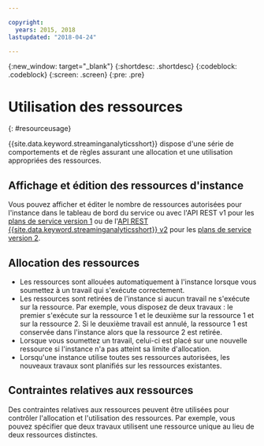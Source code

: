 ```yaml
---

copyright:
  years: 2015, 2018
lastupdated: "2018-04-24"

---
```


<!-- Attribute definitions -->
{:new_window: target="_blank"}
{:shortdesc: .shortdesc}
{:codeblock: .codeblock}
{:screen: .screen}
{:pre: .pre}


# Utilisation des ressources
{: #resourceusage}

{{site.data.keyword.streaminganalyticsshort}} dispose d'une série de comportements et de règles assurant une allocation et une utilisation appropriées des ressources.

## Affichage et édition des ressources d'instance
Vous pouvez afficher et éditer le nombre de ressources autorisées pour l'instance dans le tableau de bord du service ou avec l'API REST  v1 pour les [plans de service version 1](/docs/services/StreamingAnalytics/service_plans.html) ou de l'[API REST {{site.data.keyword.streaminganalyticsshort}} v2](https://console.bluemix.net/apidocs/1939-streaming-analytics-v2#get-a-streaming-analytics-instance) pour les [plans de service version 2](/docs/services/StreamingAnalytics/service_plans.html). 

## Allocation des ressources
- Les ressources sont allouées automatiquement à l'instance lorsque vous soumettez à un travail qui s'exécute correctement.
- Les ressources sont retirées de l'instance si aucun travail ne s'exécute sur la ressource. Par exemple, vous disposez de deux travaux : le premier s'exécute sur la ressource 1 et le deuxième sur la ressource 1 et sur la ressource 2. Si le deuxième travail est annulé, la ressource 1 est conservée dans l'instance alors que la ressource 2 est retirée.
- Lorsque vous soumettez un travail, celui-ci est placé sur une nouvelle ressource si l'instance n'a pas atteint sa limite d'allocation.
- Lorsqu'une instance utilise toutes ses ressources autorisées, les nouveaux travaux sont planifiés sur les ressources existantes.

## Contraintes relatives aux ressources

Des contraintes relatives aux ressources peuvent être utilisées pour contrôler l'allocation et l'utilisation des ressources. Par exemple, vous pouvez spécifier que deux travaux utilisent une ressource unique au lieu de deux ressources distinctes.
